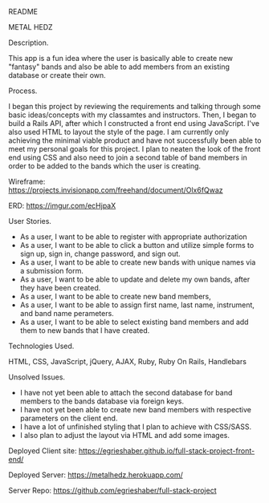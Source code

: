 README

METAL HEDZ

Description.

  This app is a fun idea where the user is basically able to create new "fantasy" bands and also be able to add members from an existing database or create their own.

Process.

  I began this project by reviewing the requirements and talking through some basic ideas/concepts with my classamtes and instructors.  Then, I began to build a Rails API, after which I constructed a front end using JavaScript.  I've also used HTML to layout the style of the page.  I am currently only achieving the minimal viable product and have not successfully been able to meet my personal goals for this project.  I plan to neaten the look of the front end using CSS and also need to join a second table of band members in order to be added to the bands which the user is creating.

Wireframe: https://projects.invisionapp.com/freehand/document/Olx6fQwaz

ERD: https://imgur.com/ecHjpaX

User Stories.

  - As a user, I want to be able to register with appropriate authorization
  - As a user, I want to be able to click a button and utilize simple forms to sign up, sign in, change password, and sign out.
  - As a user, I want to be able to create new bands with unique names via a submission form.
  - As a user, I want to be able to update and delete my own bands, after they have been created.
  - As a user, I want to be able to create new band members,
  - As a user, I want to be able to assign first name, last name, instrument, and band name perameters.
  - As a user, I want to be able to select existing band members and add them to new bands that I have created.

Technologies Used.

  HTML, CSS, JavaScript, jQuery, AJAX, Ruby, Ruby On Rails, Handlebars

Unsolved Issues.

  - I have not yet been able to attach the second database for band members to the bands database via foreign keys.
  - I have not yet been able to create new band members with respective parameters on the client end.
  - I have a lot of unfinished styling that I plan to achieve with CSS/SASS.
  - I also plan to adjust the layout via HTML and add some images.


Deployed Client site: https://egrieshaber.github.io/full-stack-project-front-end/

Deployed Server: https://metalhedz.herokuapp.com/

Server Repo: https://github.com/egrieshaber/full-stack-project
